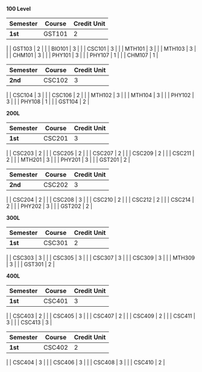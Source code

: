 **100 Level**

| **Semester** | **Course** | **Credit Unit** |
| --- | --- | --- |
| **1st** | GST101 | 2 |
|
 | GST103 | 2 |
|
 | BIO101 | 3 |
|
 | CSC101 | 3 |
|
 | MTH101 | 3 |
|
 | MTH103 | 3 |
|
 | CHM101 | 3 |
|
 | PHY101 | 3 |
|
 | PHY107 | 1 |
|
 | CHM107 | 1 |

| **Semester** | **Course** | **Credit Unit** |
| --- | --- | --- |
| **2nd** | CSC102 | 3 |
|
 | CSC104 | 3 |
|
 | CSC106 | 2 |
|
 | MTH102 | 3 |
|
 | MTH104 | 3 |
|
 | PHY102 | 3 |
|
 | PHY108 | 1 |
|
 | GST104 | 2 |

**200L**

| **Semester** | **Course** | **Credit Unit** |
| --- | --- | --- |
| **1st** | CSC201 | 3 |
|
 | CSC203 | 2 |
|
 | CSC205 | 2 |
|
 | CSC207 | 2 |
|
 | CSC209 | 2 |
|
 | CSC211 | 2 |
|
 | MTH201 | 3 |
|
 | PHY201 | 3 |
|
 | GST201 | 2 |

| **Semester** | **Course** | **Credit Unit** |
| --- | --- | --- |
| **2nd** | CSC202 | 3 |
|
 | CSC204 | 2 |
|
 | CSC208 | 3 |
|
 | CSC210 | 2 |
|
 | CSC212 | 2 |
|
 | CSC214 | 2 |
|
 | PHY202 | 3 |
|
 | GST202 | 2 |

**300L**

| **Semester** | **Course** | **Credit Unit** |
| --- | --- | --- |
| **1st** | CSC301 | 2 |
|
 | CSC303 | 3 |
|
 | CSC305 | 3 |
|
 | CSC307 | 3 |
|
 | CSC309 | 3 |
|
 | MTH309 | 3 |
|
 | GST301 | 2 |

**400L**

| **Semester** | **Course** | **Credit Unit** |
| --- | --- | --- |
| **1st** | CSC401 | 3 |
|
 | CSC403 | 2 |
|
 | CSC405 | 3 |
|
 | CSC407 | 2 |
|
 | CSC409 | 2 |
|
 | CSC411 | 3 |
|
 | CSC413 | 3 |

| **Semester** | **Course** | **Credit Unit** |
| --- | --- | --- |
| **1st** | CSC402 | 2 |
|
 | CSC404 | 3 |
|
 | CSC406 | 3 |
|
 | CSC408 | 3 |
|
 | CSC410 | 2 |
